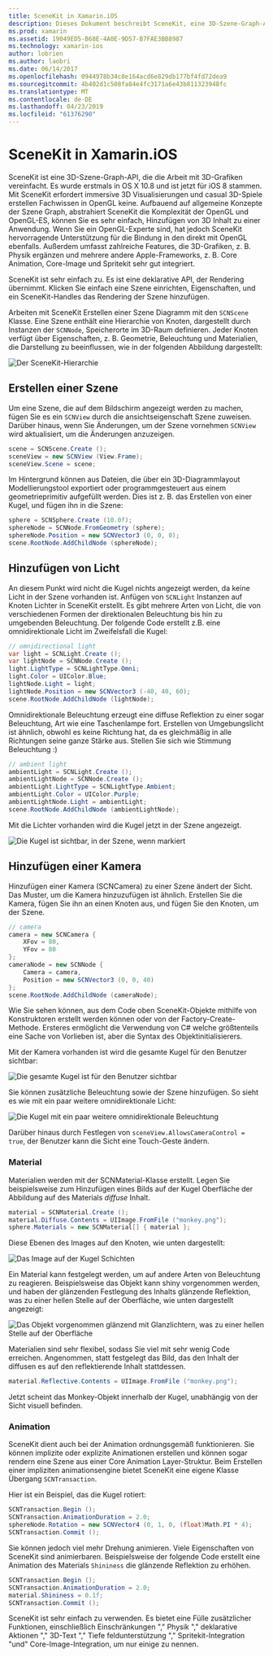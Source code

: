 ```yaml
---
title: SceneKit in Xamarin.iOS
description: Dieses Dokument beschreibt SceneKit, eine 3D-Szene-Graph-API, die Arbeit mit 3D-Grafiken zu vereinfacht, indem Sie die Komplexität der OpenGL außer acht gelassen.
ms.prod: xamarin
ms.assetid: 19049ED5-B68E-4A0E-9D57-B7FAE3BB8987
ms.technology: xamarin-ios
author: lobrien
ms.author: laobri
ms.date: 06/14/2017
ms.openlocfilehash: 0944978b34c8e164acd6e829db177bf4fd72dea9
ms.sourcegitcommit: 4b402d1c508fa84e4fc3171a6e43b811323948fc
ms.translationtype: MT
ms.contentlocale: de-DE
ms.lasthandoff: 04/23/2019
ms.locfileid: "61376290"
---
```

# <a name="scenekit-in-xamarinios"></a>SceneKit in Xamarin.iOS

SceneKit ist eine 3D-Szene-Graph-API, die die Arbeit mit 3D-Grafiken vereinfacht. Es wurde erstmals in OS X 10.8 und ist jetzt für iOS 8 stammen. Mit SceneKit erfordert immersive 3D Visualisierungen und casual 3D-Spiele erstellen Fachwissen in OpenGL keine. Aufbauend auf allgemeine Konzepte der Szene Graph, abstrahiert SceneKit die Komplexität der OpenGL und OpenGL-ES, können Sie es sehr einfach, Hinzufügen von 3D Inhalt zu einer Anwendung. Wenn Sie ein OpenGL-Experte sind, hat jedoch SceneKit hervorragende Unterstützung für die Bindung in den direkt mit OpenGL ebenfalls. Außerdem umfasst zahlreiche Features, die 3D-Grafiken, z. B. Physik ergänzen und mehrere andere Apple-Frameworks, z. B. Core Animation, Core-Image und Spritekit sehr gut integriert.

SceneKit ist sehr einfach zu. Es ist eine deklarative API, der Rendering übernimmt. Klicken Sie einfach eine Szene einrichten, Eigenschaften, und ein SceneKit-Handles das Rendering der Szene hinzufügen.

Arbeiten mit SceneKit Erstellen einer Szene Diagramm mit den `SCNScene` Klasse. Eine Szene enthält eine Hierarchie von Knoten, dargestellt durch Instanzen der `SCNNode`, Speicherorte im 3D-Raum definieren. Jeder Knoten verfügt über Eigenschaften, z. B. Geometrie, Beleuchtung und Materialien, die Darstellung zu beeinflussen, wie in der folgenden Abbildung dargestellt:

![](scenekit-images/image7.png "Der SceneKit-Hierarchie") 

## <a name="create-a-scene"></a>Erstellen einer Szene

Um eine Szene, die auf dem Bildschirm angezeigt werden zu machen, fügen Sie es ein `SCNView` durch die ansichtseigenschaft Szene zuweisen. Darüber hinaus, wenn Sie Änderungen, um der Szene vornehmen `SCNView` wird aktualisiert, um die Änderungen anzuzeigen.

```csharp
scene = SCNScene.Create ();
sceneView = new SCNView (View.Frame);
sceneView.Scene = scene;
```

Im Hintergrund können aus Dateien, die über ein 3D-Diagrammlayout Modellierungstool exportiert oder programmgesteuert aus einem geometrieprimitiv aufgefüllt werden. Dies ist z. B. das Erstellen von einer Kugel, und fügen ihn in die Szene:

```csharp
sphere = SCNSphere.Create (10.0f);
sphereNode = SCNNode.FromGeometry (sphere);
sphereNode.Position = new SCNVector3 (0, 0, 0);
scene.RootNode.AddChildNode (sphereNode);
```

## <a name="adding-light"></a>Hinzufügen von Licht

An diesem Punkt wird nicht die Kugel nichts angezeigt werden, da keine Licht in der Szene vorhanden ist. Anfügen von `SCNLight` Instanzen auf Knoten Lichter in SceneKit erstellt. Es gibt mehrere Arten von Licht, die von verschiedenen Formen der direktionalen Beleuchtung bis hin zu umgebenden Beleuchtung. Der folgende Code erstellt z.B. eine omnidirektionale Licht im Zweifelsfall die Kugel:

```csharp
// omnidirectional light
var light = SCNLight.Create ();
var lightNode = SCNNode.Create ();
light.LightType = SCNLightType.Omni;
light.Color = UIColor.Blue;
lightNode.Light = light;
lightNode.Position = new SCNVector3 (-40, 40, 60);
scene.RootNode.AddChildNode (lightNode);
```

Omnidirektionale Beleuchtung erzeugt eine diffuse Reflektion zu einer sogar Beleuchtung, Art wie eine Taschenlampe fort. Erstellen von Umgebungslicht ist ähnlich, obwohl es keine Richtung hat, da es gleichmäßig in alle Richtungen seine ganze Stärke aus. Stellen Sie sich wie Stimmung Beleuchtung :)

```csharp
// ambient light
ambientLight = SCNLight.Create ();
ambientLightNode = SCNNode.Create ();
ambientLight.LightType = SCNLightType.Ambient;
ambientLight.Color = UIColor.Purple;
ambientLightNode.Light = ambientLight;
scene.RootNode.AddChildNode (ambientLightNode);
```

Mit die Lichter vorhanden wird die Kugel jetzt in der Szene angezeigt.

![](scenekit-images/image8.png "Die Kugel ist sichtbar, in der Szene, wenn markiert")
 
## <a name="adding-a-camera"></a>Hinzufügen einer Kamera

Hinzufügen einer Kamera (SCNCamera) zu einer Szene ändert der Sicht. Das Muster, um die Kamera hinzuzufügen ist ähnlich. Erstellen Sie die Kamera, fügen Sie ihn an einen Knoten aus, und fügen Sie den Knoten, um der Szene.

```csharp
// camera
camera = new SCNCamera {
    XFov = 80,
    YFov = 80
};
cameraNode = new SCNNode {
    Camera = camera,
    Position = new SCNVector3 (0, 0, 40)
};
scene.RootNode.AddChildNode (cameraNode);
```

Wie Sie sehen können, aus dem Code oben SceneKit-Objekte mithilfe von Konstruktoren erstellt werden können oder von der Factory-Create-Methode. Ersteres ermöglicht die Verwendung von C# welche größtenteils eine Sache von Vorlieben ist, aber die Syntax des Objektinitialisierers.

Mit der Kamera vorhanden ist wird die gesamte Kugel für den Benutzer sichtbar:

![](scenekit-images/image9.png "Die gesamte Kugel ist für den Benutzer sichtbar")
 
Sie können zusätzliche Beleuchtung sowie der Szene hinzufügen. So sieht es wie mit ein paar weitere omnidirektionale Licht:

![](scenekit-images/image10.png "Die Kugel mit ein paar weitere omnidirektionale Beleuchtung")
 
Darüber hinaus durch Festlegen von `sceneView.AllowsCameraControl = true`, der Benutzer kann die Sicht eine Touch-Geste ändern.

### <a name="materials"></a>Material

Materialien werden mit der SCNMaterial-Klasse erstellt. Legen Sie beispielsweise zum Hinzufügen eines Bilds auf der Kugel Oberfläche der Abbildung auf des Materials *diffuse* Inhalt.

```csharp
material = SCNMaterial.Create ();
material.Diffuse.Contents = UIImage.FromFile ("monkey.png");
sphere.Materials = new SCNMaterial[] { material };
```

Diese Ebenen des Images auf den Knoten, wie unten dargestellt:

![](scenekit-images/image11.png "Das Image auf der Kugel Schichten")
 
Ein Material kann festgelegt werden, um auf andere Arten von Beleuchtung zu reagieren. Beispielsweise das Objekt kann shiny vorgenommen werden, und haben der glänzenden Festlegung des Inhalts glänzende Reflektion, was zu einer hellen Stelle auf der Oberfläche, wie unten dargestellt angezeigt:

![](scenekit-images/image12.png "Das Objekt vorgenommen glänzend mit Glanzlichtern, was zu einer hellen Stelle auf der Oberfläche")
 
Materialien sind sehr flexibel, sodass Sie viel mit sehr wenig Code erreichen. Angenommen, statt festgelegt das Bild, das den Inhalt der diffusen es auf den reflektierende Inhalt stattdessen.

```csharp
material.Reflective.Contents = UIImage.FromFile ("monkey.png");
```

Jetzt scheint das Monkey-Objekt innerhalb der Kugel, unabhängig von der Sicht visuell befinden.

### <a name="animation"></a>Animation

SceneKit dient auch bei der Animation ordnungsgemäß funktionieren. Sie können implizite oder explizite Animationen erstellen und können sogar rendern eine Szene aus einer Core Animation Layer-Struktur. Beim Erstellen einer impliziten animationsengine bietet SceneKit eine eigene Klasse Übergang `SCNTransaction`.

Hier ist ein Beispiel, das die Kugel rotiert:

```csharp
SCNTransaction.Begin ();
SCNTransaction.AnimationDuration = 2.0;
sphereNode.Rotation = new SCNVector4 (0, 1, 0, (float)Math.PI * 4);
SCNTransaction.Commit ();
```

Sie können jedoch viel mehr Drehung animieren. Viele Eigenschaften von SceneKit sind animierbaren. Beispielsweise der folgende Code erstellt eine Animation des Materials `Shininess` die glänzende Reflektion zu erhöhen.

```csharp
SCNTransaction.Begin ();
SCNTransaction.AnimationDuration = 2.0;
material.Shininess = 0.1f;
SCNTransaction.Commit ();
```

SceneKit ist sehr einfach zu verwenden. Es bietet eine Fülle zusätzlicher Funktionen, einschließlich Einschränkungen "," Physik "," deklarative Aktionen "," 3D-Text "," Tiefe feldunterstützung "," Spritekit-Integration "und" Core-Image-Integration, um nur einige zu nennen.